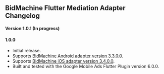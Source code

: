 ## BidMachine Flutter Mediation Adapter Changelog

#### Version 1.0.1 (In progress)

#### 1.0.0
- Initial release.
- Supports [BidMachine Android adapter version 3.3.0.0](https://github.com/googleads/googleads-mobile-android-mediation/blob/main/ThirdPartyAdapters/bidmachine/CHANGELOG.md#version-3300).
- Supports [BidMachine iOS adapter version 3.4.0.0](https://github.com/googleads/googleads-mobile-ios-mediation/blob/main/adapters/BidMachine/CHANGELOG.md#version-3400).
- Built and tested with the Google Mobile Ads Flutter Plugin version 6.0.0.
